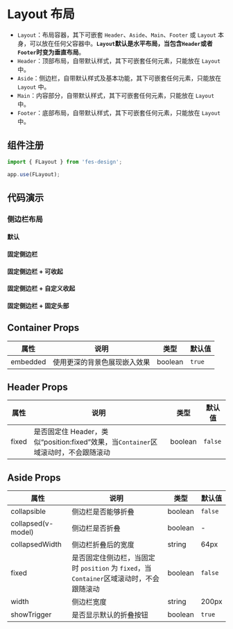 # Layout 布局

-   `Layout`：布局容器，其下可嵌套 `Header`、`Aside`、`Main`、`Footer` 或 `Layout` 本身，可以放在任何父容器中。**`Layout`默认是水平布局，当包含`Header`或者`Footer`时变为垂直布局**。
-   `Header`：顶部布局，自带默认样式，其下可嵌套任何元素，只能放在 `Layout` 中。
-   `Aside`：侧边栏，自带默认样式及基本功能，其下可嵌套任何元素，只能放在 `Layout` 中。
-   `Main`：内容部分，自带默认样式，其下可嵌套任何元素，只能放在 `Layout` 中。
-   `Footer`：底部布局，自带默认样式，其下可嵌套任何元素，只能放在 `Layout` 中。

## 组件注册

```js
import { FLayout } from 'fes-design';

app.use(FLayout);
```

## 代码演示

### 侧边栏布局

#### 默认

<w-iframe height="300px" src="../../iframe/layout/default/index.html" />

#### 固定侧边栏

<w-iframe height="300px" src="../../iframe/layout/leftFixed/index.html" />

#### 固定侧边栏 + 可收起

<w-iframe height="300px" src="../../iframe/layout/collapsed/index.html" />

#### 固定侧边栏 + 自定义收起

<w-iframe height="300px" src="../../iframe/layout/f/index.html" />

#### 固定侧边栏 + 固定头部

<w-iframe height="300px" src="../../iframe/layout/topFixed/index.html" />



## Container Props

| 属性     | 说明                         | 类型    | 默认值 |
| -------- | ---------------------------- | ------- | ------ |
| embedded | 使用更深的背景色展现嵌入效果 | boolean | `true` |

## Header Props

| 属性  | 说明                                                                               | 类型    | 默认值  |
| ----- | ---------------------------------------------------------------------------------- | ------- | ------- |
| fixed | 是否固定住 Header，类似“position:fixed”效果，当`Container`区域滚动时，不会跟随滚动 | boolean | `false` |

## Aside Props

| 属性               | 说明                                                                                    | 类型    | 默认值  |
| ------------------ | --------------------------------------------------------------------------------------- | ------- | ------- |
| collapsible        | 侧边栏是否能够折叠                                                                      | boolean | `false` |
| collapsed(v-model) | 侧边栏是否折叠                                                                          | boolean | -       |
| collapsedWidth     | 侧边栏折叠后的宽度                                                                      | string  | 64px    |
| fixed              | 是否固定住侧边栏，当固定时 `position` 为 `fixed`，当`Container`区域滚动时，不会跟随滚动 | boolean | `false` |
| width              | 侧边栏宽度                                                                              | string  | 200px   |
| showTrigger        | 是否显示默认的折叠按钮                                                                  | boolean | `true`  |
